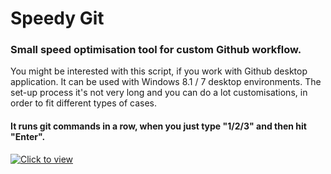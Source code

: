 Speedy Git
==========

### Small speed optimisation tool for custom Github workflow.

You might be interested with this script, if you work with Github desktop application. It can be used with Windows 8.1 / 7 desktop environments. The set-up process it's not very long and you can do a lot customisations, in order to fit different types of cases.

#### It runs git commands in a row, when you just type "1/2/3" and then hit "Enter".

<a href="Assets/speedy_full.jpg" target="_blank">
<img src="Assets/small.jpg" title="Click to view" /></a>

